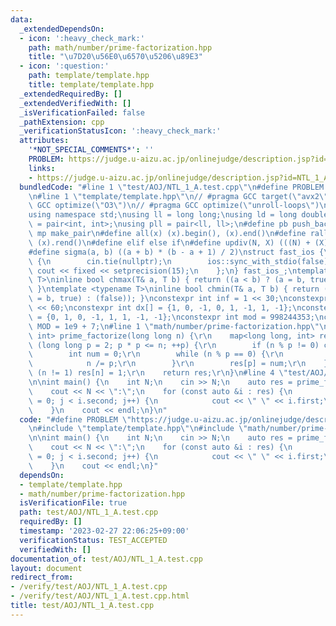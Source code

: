 ```yaml
---
data:
  _extendedDependsOn:
  - icon: ':heavy_check_mark:'
    path: math/number/prime-factorization.hpp
    title: "\u7D20\u56E0\u6570\u5206\u89E3"
  - icon: ':question:'
    path: template/template.hpp
    title: template/template.hpp
  _extendedRequiredBy: []
  _extendedVerifiedWith: []
  _isVerificationFailed: false
  _pathExtension: cpp
  _verificationStatusIcon: ':heavy_check_mark:'
  attributes:
    '*NOT_SPECIAL_COMMENTS*': ''
    PROBLEM: https://judge.u-aizu.ac.jp/onlinejudge/description.jsp?id=NTL_1_A
    links:
    - https://judge.u-aizu.ac.jp/onlinejudge/description.jsp?id=NTL_1_A
  bundledCode: "#line 1 \"test/AOJ/NTL_1_A.test.cpp\"\n#define PROBLEM \"https://judge.u-aizu.ac.jp/onlinejudge/description.jsp?id=NTL_1_A\"\
    \n#line 1 \"template/template.hpp\"\n// #pragma GCC target(\"avx2\")\n// #pragma\
    \ GCC optimize(\"O3\")\n// #pragma GCC optimize(\"unroll-loops\")\n#include <bits/stdc++.h>\n\
    using namespace std;\nusing ll = long long;\nusing ld = long double;\nusing pii\
    \ = pair<int, int>;\nusing pll = pair<ll, ll>;\n#define pb push_back\n#define\
    \ mp make_pair\n#define all(x) (x).begin(), (x).end()\n#define rall(x) (x).rbegin(),\
    \ (x).rend()\n#define elif else if\n#define updiv(N, X) (((N) + (X) - (1)) / (X))\n\
    #define sigma(a, b) ((a + b) * (b - a + 1) / 2)\nstruct fast_ios {\n    fast_ios()\
    \ {\n        cin.tie(nullptr);\n        ios::sync_with_stdio(false);\n       \
    \ cout << fixed << setprecision(15);\n    };\n} fast_ios_;\ntemplate <typename\
    \ T>\ninline bool chmax(T& a, T b) { return ((a < b) ? (a = b, true) : (false));\
    \ }\ntemplate <typename T>\ninline bool chmin(T& a, T b) { return ((a > b) ? (a\
    \ = b, true) : (false)); }\nconstexpr int inf = 1 << 30;\nconstexpr ll INF = 1LL\
    \ << 60;\nconstexpr int dx[] = {1, 0, -1, 0, 1, -1, 1, -1};\nconstexpr int dy[]\
    \ = {0, 1, 0, -1, 1, 1, -1, -1};\nconstexpr int mod = 998244353;\nconstexpr int\
    \ MOD = 1e9 + 7;\n#line 1 \"math/number/prime-factorization.hpp\"\nmap<long long,\
    \ int> prime_factorize(long long n) {\r\n    map<long long, int> res;\r\n    for\
    \ (long long p = 2; p * p <= n; ++p) {\r\n        if (n % p != 0) continue;\r\n\
    \        int num = 0;\r\n        while (n % p == 0) {\r\n            ++num;\r\n\
    \            n /= p;\r\n        }\r\n        res[p] = num;\r\n    }\r\n    if\
    \ (n != 1) res[n] = 1;\r\n    return res;\r\n}\n#line 4 \"test/AOJ/NTL_1_A.test.cpp\"\
    \n\nint main() {\n    int N;\n    cin >> N;\n    auto res = prime_factorize(N);\n\
    \    cout << N << \":\";\n    for (const auto &i : res) {\n        for (int j\
    \ = 0; j < i.second; j++) {\n            cout << \" \" << i.first;\n        }\n\
    \    }\n    cout << endl;\n}\n"
  code: "#define PROBLEM \"https://judge.u-aizu.ac.jp/onlinejudge/description.jsp?id=NTL_1_A\"\
    \n#include \"template/template.hpp\"\n#include \"math/number/prime-factorization.hpp\"\
    \n\nint main() {\n    int N;\n    cin >> N;\n    auto res = prime_factorize(N);\n\
    \    cout << N << \":\";\n    for (const auto &i : res) {\n        for (int j\
    \ = 0; j < i.second; j++) {\n            cout << \" \" << i.first;\n        }\n\
    \    }\n    cout << endl;\n}"
  dependsOn:
  - template/template.hpp
  - math/number/prime-factorization.hpp
  isVerificationFile: true
  path: test/AOJ/NTL_1_A.test.cpp
  requiredBy: []
  timestamp: '2023-02-27 22:06:25+09:00'
  verificationStatus: TEST_ACCEPTED
  verifiedWith: []
documentation_of: test/AOJ/NTL_1_A.test.cpp
layout: document
redirect_from:
- /verify/test/AOJ/NTL_1_A.test.cpp
- /verify/test/AOJ/NTL_1_A.test.cpp.html
title: test/AOJ/NTL_1_A.test.cpp
---
```

